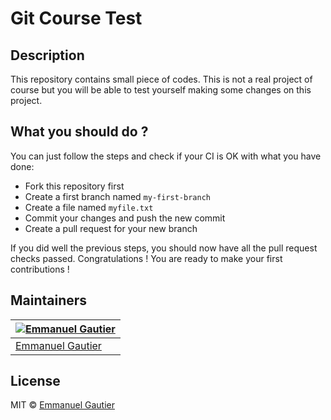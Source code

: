 # Git Course Test

## Description

This repository contains small piece of codes. This is not a real project of course but you will be able to test yourself making some changes on this project.

## What you should do ?

You can just follow the steps and check if your CI is OK with what you have done:

- Fork this repository first
- Create a first branch named `my-first-branch`
- Create a file named `myfile.txt`
- Commit your changes and push the new commit
- Create a pull request for your new branch

If you did well the previous steps, you should now have all the pull request checks passed. Congratulations ! You are ready to make your first contributions !

## Maintainers

| [![Emmanuel Gautier](https://avatars0.githubusercontent.com/u/2765366?s=144)](https://www.emmanuelgautier.com) |
| -------------------------------------------------------------------------------------------------------------- |
| [Emmanuel Gautier](https://www.emmanuelgautier.com)                                                            |

## License

MIT © [Emmanuel Gautier](https://www.emmanuelgautier.com)
